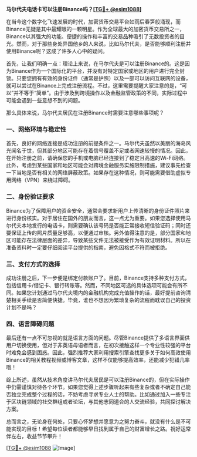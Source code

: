 **马尔代夫电话卡可以注册Binance吗？[[TG💪+ @esim1088](https://t.me/s/esim1088)]**

在当今这个数字化飞速发展的时代，加密货币交易平台如雨后春笋般涌现，而Binance无疑是其中最耀眼的一颗明星。作为全球最大的加密货币交易所之一，Binance以其强大的功能、便捷的操作和丰富的交易品种吸引了无数投资者的目光。然而，对于那些身处异国他乡的人来说，比如马尔代夫，是否能够顺利注册并使用Binance呢？这成了许多人心中的疑问。

首先，让我们明确一点：理论上来说，在马尔代夫是可以注册Binance的。这是因为Binance作为一个国际化的平台，并没有对特定国家或地区的用户进行完全封锁。只要您拥有有效的身份证件（通常是护照）以及一部可以访问互联网的设备，就可以尝试在Binance上完成注册流程。不过，这里需要提醒大家注意的是，“可以”并不等于“简单”。由于涉及到跨境操作以及金融监管政策的不同，实际过程中可能会遇到一些意想不到的问题。

那么具体来说，马尔代夫居民在注册Binance时需要注意哪些事项呢？

### 一、网络环境与稳定性

首先，良好的网络连接是成功注册的前提条件之一。马尔代夫虽然以美丽的海岛风光闻名于世，但其部分地区可能存在着信号覆盖不足或者网速较慢的情况。因此，在开始注册之前，请确保您的手机或电脑已经连接到了稳定且高速的Wi-Fi网络。此外，考虑到某些国家和地区可能会对跨境金融服务实施限制措施，建议事先检查一下当地是否有相关的网络屏蔽政策。如果存在这种情况，则可能需要借助虚拟专用网络（VPN）来绕过障碍。

### 二、身份验证要求

Binance为了保障用户的资金安全，通常会要求新用户上传清晰的身份证件照片来进行身份核实。对于居住在国外的朋友而言，这一点尤为重要。如果您选择使用马尔代夫本地发行的电话卡，则需要确认该号码是否能正常接收短信验证码；同时还要保证上传的照片质量足够高，以便通过审核。另外值得注意的是，部分国家和地区可能存在法律层面的差异，导致某些文件无法被接受作为有效证明材料。所以在准备资料时一定要仔细阅读平台提供的指南，避免因格式不符而被拒绝。

### 三、支付方式的选择

成功注册之后，下一步便是绑定付款账户了。目前，Binance支持多种支付方式，包括信用卡/借记卡、银行转账等。然而，不同地区可选的具体选项可能会有所不同。如果您计划通过马尔代夫境内的金融机构完成充值操作的话，最好提前咨询清楚相关手续是否简便快捷。毕竟，谁也不想因为繁琐复杂的流程而耽误自己的投资计划不是吗？

### 四、语言障碍问题

最后还有一点不可忽视的就是语言方面的问题。尽管Binance提供了多语言界面供用户切换使用，但对于非英语母语者而言，在初次接触这样一个专业性较强的平台时难免会感到困惑。因此，强烈推荐大家利用搜索引擎查找更多关于如何高效使用Binance的相关教程视频或博客文章，这样不仅能够提高效率，还能减少犯错几率哦！

综上所述，虽然从技术角度讲马尔代夫居民是可以注册Binance的，但在实际操作中仍需谨慎对待各个环节。如果您觉得上述步骤听起来有些复杂或者不确定自己能否独立完成整个过程的话，不妨考虑寻求专业人士的帮助。比如通过加入一些专注于区块链领域的社交群组或者论坛，与其他志同道合的人交流经验，共同探讨解决方案。

总而言之，无论身在何处，只要心怀梦想并愿意为之努力奋斗，就没有什么是不可能实现的目标！希望每位读者都能够早日找到属于自己的财富增长之路。祝好运常伴左右，收益节节攀升！

[[TG💪+ @esim1088](https://t.me/s/esim1088) ![Image](https://i.postimg.cc/4NQfJmqS/Snipaste-2025-05-13-00-14-12.png)]